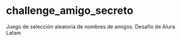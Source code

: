 # challenge_amigo_secreto
Juego de selección aleatoria de nombres de amigos. Desafío de Alura Latam  
